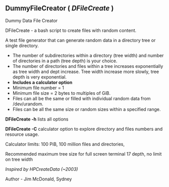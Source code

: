 ## DummyFileCreator ( *DFileCreate* )
Dummy Data File Creator

DFileCreate - a bash script to create files with random content. 

A test file generator that can generate random data in a directory tree or single directory.
* The number of subdirectories within a directory (tree width) and number of directories in a path (tree depth) is your choice.  
* The number of directories and files within a tree increases exponentially as tree width and dept increase. Tree width increase more slowly, tree depth is very exponential.
* __Includes a calculator option__
* Minimum file number = 1
* Minimum file size = 2 bytes to multiples of GiB. 
* Files can all be the same or filled with individual random data from /dev/urandom. 
* Files can be all the same size or random sizes within a specified range. 

  

__DFileCreate -h__ lists all options   

__DFileCreate -C__  calculator option to explore directory and files numbers and resource usage.

Calculator limits: 100 PiB, 100 million files and directories, 

Recommended maximum tree size for full screen terminal 17 depth, no limit on tree width

_Inspired by HPCreateData (~2003)_
  
Author - Jim McDonald, Sydney 
